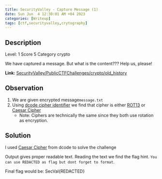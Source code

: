 ```yaml
---
title: SecurityValley - Capture Message (1)
date: Sun Jun  4 12:30:01 AM +04 2023
categories: [Writeup]
tags: [ctf,securityvalley,crytography]
---
```


## Description 
 
Level: 1 Score 5 Category crypto

We have captured a message. But what is the content??? Help us, please!

**Link:** [SecurityValley/PublicCTFChallenges/crypto/old_history](https://github.com/SecurityValley/PublicCTFChallenges/blob/master/crypto/old_history/message.txt)
 
## Observation 

1. We are given encrypted message`message.txt`
2. Using [dcode cipher identifier](https://www.dcode.fr/cipher-identifier) we find that cipher is either [ROT13](https://www.wikiwand.com/en/ROT13#introduction) or [Caesar Cipher](https://www.wikiwand.com/en/Caesar_cipher#introduction)
	* Note: Ciphers are technically the same since they both use rotation as encryption.

## Solution

I used [Caesar Cipher](https://www.dcode.fr/caesar-cipher) from dcode to solve the challenge

Output gives proper readable text. Reading the text we find the flag hint.
`You can use REDACTED as flag but dont forget to format`.

Final flag would be: SecVal{REDACTED}